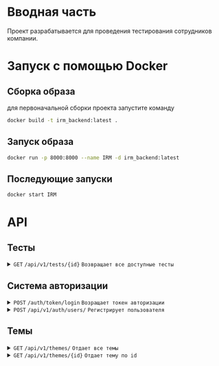 # Вводная часть
Проект разрабатывается для проведения тестирования сотрудников компании.

# Запуск с помощью Docker
## Сборка образа
для первоначальной сборки проекта запустите команду
```sh
docker build -t irm_backend:latest .
```

## Запуск образа
```sh
docker run -p 8000:8000 --name IRM -d irm_backend:latest
```

## Последующие запуски
```sh
docker start IRM
```

# API
## Тесты
<details>
<summary><code>GET</code> <code>/api/v1/tests/{id}</code> <code>Возвращает все доступные тесты</code></summary>

### Параметры
|Name     | required       | Type                |
|---------|----------------|---------------------|
|id       |true            | int(query)          |

### Ответ
|Code| Content-Type   | Response            |
|----|----------------|---------------------|
|200 |application/json|```json```           |

### Структура ответа

> Code 200
```json
{
    "title": "string",
    "theme": "int",
    "questions": [
        {
            "title": "string",
            "test": "int",
            "answers": [
                {
                    "title": "string",
                    "is_right": "boolean!"
                }
            ]
        }
    ]
}
```
</details>

## Система авторизации
<details>
<summary><code>POST</code> <code>/auth/token/login</code> <code>Возращает токен авторизации</code></summary>

### Параметры
|Name     | required       | Type                |
|---------|----------------|---------------------|
|username |true            | string              |
|password |true            | string              |

### Ответ
|Code| Content-Type   | Response            |
|----|----------------|---------------------|
|200 |application/json|```json```           |
|400 |application/json|```json```           |

### Структура ответа

> Code 200
```json
{
    "auth_token": "string"
}
```

> Code 400
```json
{
    "non_field_errors": [
        "Невозможно войти с предоставленными учетными данными."
    ]
}
```
</details>

<details>
<summary><code>POST</code> <code>/api/v1/auth/users/</code> <code>Регистрирует пользователя</code></summary>

### Параметры
|Name     | required       | Type                |
|---------|----------------|---------------------|
|username |true            | string              |
|password |true            | string              |

### Ответ
|Code| Content-Type   | Response            |
|----|----------------|---------------------|
|200 |application/json|```json```           |
|400 |application/json|```json```           |

### Структура ответа

> Code 200
```json
{
    "email": "string",
    "username": "string",
    "id": "int"
}
```

> Code 400
```json
{
    "password": [
        "Введённый пароль слишком похож на имя пользователя.",
        "Введённый пароль слишком короткий. Он должен содержать как минимум 8 символов.",
        "Введённый пароль слишком широко распространён."
    ]
}
```
</details>

## Темы
<details>
<summary><code>GET</code> <code>/api/v1/themes/</code> <code>Отдает все темы</code></summary>

### Параметры
*Не требует*

### Ответ
|Code| Content-Type   | Response            |
|----|----------------|---------------------|
|200 |application/json|```json```           |

### Структура ответа
```json
{
    [
        {
            "title": "string",
            "attachments": [
                {
                    "id": "int",
                    "name": "string",
                    "path": "string:path_like",
                    "theme": "int",
                    "file_type": "int"
                }
            ]
        },
        {
            "title": "string",
            "attachments": [
                {
                    "id": "int",
                    "name": "string",
                    "path": "string:path_like",
                    "theme": "int",
                    "file_type": "int"
                }
            ]
        }
    ]
}
```
</details>

<details>
<summary><code>GET</code> <code>/api/v1/themes/{id}</code> <code>Отдает тему по id</code></summary>

### Параметры
|Name     | required       | Type                |
|---------|----------------|---------------------|
|id       |true            | int(query)          |

### Ответ
|Code| Content-Type   | Response            |
|----|----------------|---------------------|
|200 |application/json|```json```           |
|404 |application/json|```json```           |

### Структура ответа
> Code 200
```json   
{
    "title": "string",
    "attachments": [
        {
            "id": "int",
            "name": "string",
            "path": "string:path_like",
            "theme": "int",
            "file_type": "int"
        }
    ]
}
```

>Code 404
```json
{
    "detail": "data not found"
}
```
</details>